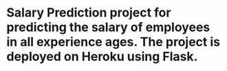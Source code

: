 # Salary Prediction project for predicting the salary of employees in all experience ages. The project is deployed on Heroku using Flask.
